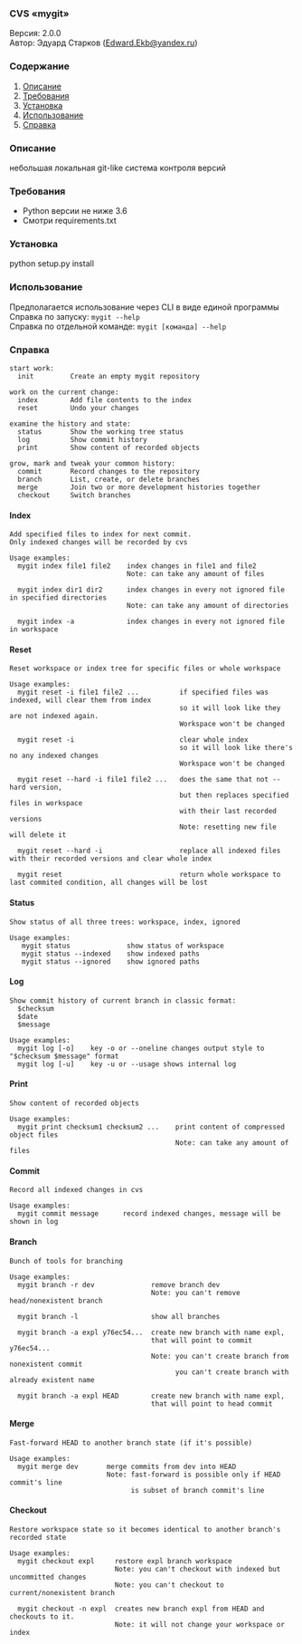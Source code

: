 ### CVS «mygit»
Версия: 2.0.0  
Автор: Эдуард Старков (Edward.Ekb@yandex.ru)

### Содержание  
1. [Описание](###описание)
2. [Требования](###требования)
3. [Установка](###установка)
4. [Использование](###использование)
5. [Справка](###справка)

### Описание
небольшая локальная git-like система контроля версий

### Требования
* Python версии не ниже 3.6
* Смотри requirements.txt

### Установка
python setup.py install

### Использование
Предполагается использование через CLI в виде единой программы    
Справка по запуску: `mygit --help`  
Справка по отдельной команде: `mygit [команда] --help`

### Справка
```
start work:
  init         Create an empty mygit repository

work on the current change:
  index        Add file contents to the index
  reset        Undo your changes

examine the history and state:
  status       Show the working tree status
  log          Show commit history
  print        Show content of recorded objects

grow, mark and tweak your common history:
  commit       Record changes to the repository
  branch       List, create, or delete branches
  merge        Join two or more development histories together
  checkout     Switch branches
```

#### Index
```
Add specified files to index for next commit.
Only indexed changes will be recorded by cvs

Usage examples:
  mygit index file1 file2    index changes in file1 and file2
                             Note: can take any amount of files

  mygit index dir1 dir2      index changes in every not ignored file in specified directories
                             Note: can take any amount of directories

  mygit index -a             index changes in every not ignored file in workspace
```

#### Reset
```
Reset workspace or index tree for specific files or whole workspace

Usage examples:
  mygit reset -i file1 file2 ...          if specified files was indexed, will clear them from index
                                          so it will look like they are not indexed again.
                                          Workspace won't be changed

  mygit reset -i                          clear whole index
                                          so it will look like there's no any indexed changes
                                          Workspace won't be changed

  mygit reset --hard -i file1 file2 ...   does the same that not --hard version,
                                          but then replaces specified files in workspace
                                          with their last recorded versions
                                          Note: resetting new file will delete it

  mygit reset --hard -i                   replace all indexed files with their recorded versions and clear whole index

  mygit reset                             return whole workspace to last commited condition, all changes will be lost
```

#### Status
```
Show status of all three trees: workspace, index, ignored

Usage examples:
   mygit status              show status of workspace
   mygit status --indexed    show indexed paths
   mygit status --ignored    show ignored paths
```

#### Log
```
Show commit history of current branch in classic format:
  $checksum
  $date
  $message

Usage examples:
  mygit log [-o]    key -o or --oneline changes output style to "$checksum $message" format
  mygit log [-u]    key -u or --usage shows internal log
```

#### Print
```
Show content of recorded objects

Usage examples:
  mygit print checksum1 checksum2 ...    print content of compressed object files
                                         Note: can take any amount of files
```

#### Commit
```
Record all indexed changes in cvs

Usage examples:
  mygit commit message      record indexed changes, message will be shown in log
```

#### Branch
```
Bunch of tools for branching

Usage examples:
  mygit branch -r dev              remove branch dev
                                   Note: you can't remove head/nonexistent branch

  mygit branch -l                  show all branches

  mygit branch -a expl y76ec54...  create new branch with name expl,
                                   that will point to commit y76ec54...
                                   Note: you can't create branch from nonexistent commit
                                         you can't create branch with already existent name

  mygit branch -a expl HEAD        create new branch with name expl,
                                   that will point to head commit
```

#### Merge
```
Fast-forward HEAD to another branch state (if it's possible)

Usage examples:
  mygit merge dev       merge commits from dev into HEAD
                        Note: fast-forward is possible only if HEAD commit's line
                              is subset of branch commit's line
```

#### Checkout
```
Restore workspace state so it becomes identical to another branch's recorded state

Usage examples:
  mygit checkout expl     restore expl branch workspace
                          Note: you can't checkout with indexed but uncommitted changes
                          Note: you can't checkout to current/nonexistent branch

  mygit checkout -n expl  creates new branch expl from HEAD and checkouts to it.
                          Note: it will not change your workspace or index
```
